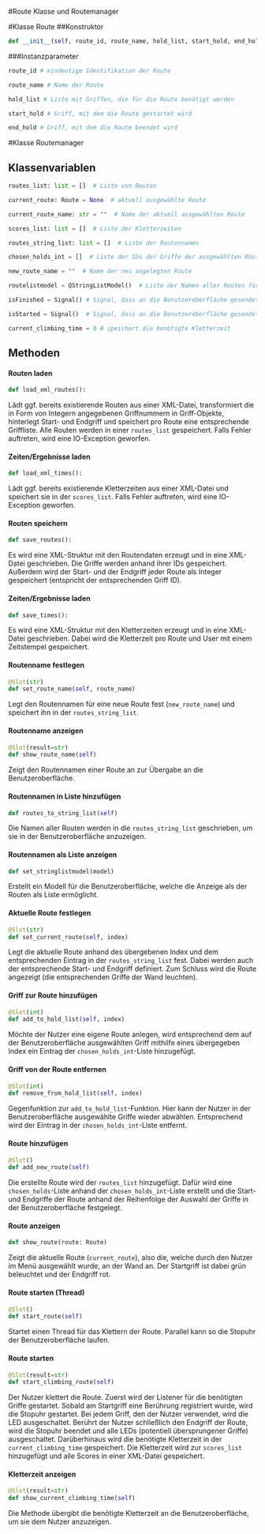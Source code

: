 #Route Klasse und Routemanager

#Klasse Route
##Konstruktor
```python
def __init__(self, route_id, route_name, hold_list, start_hold, end_hold):
```

###Instanzparameter
```python
route_id # eindeutige Identifikation der Route
```
```python
route_name # Name der Route
```
```python
hold_list # Liste mit Griffen, die für die Route benötigt werden
```
```python
start_hold # Griff, mit dem die Route gestartet wird
```
```python
end_hold # Griff, mit dem die Route beendet wird
```

#Klasse Routemanager
## Klassenvariablen
```python
routes_list: list = []  # Liste von Routen
```
```python
current_route: Route = None  # aktuell ausgewählte Route
```
```python
current_route_name: str = ""  # Name der aktuell ausgewählten Route
```
```python
scores_list: list = []  # Liste der Kletterzeiten
```
```python
routes_string_list: list = []  # Liste der Routennamen
```
```python
chosen_holds_int = []  # Liste der IDs der Griffe der ausgewählten Route
```
```python
new_route_name = ""  # Name der neu angelegten Route
```
```python
routelistmodel = QStringListModel()  # Liste der Namen aller Routen für die Benutzeroberfläche
```
```python
isFinished = Signal() # Signal, dass an die Benutzeroberfläche gesendet wird, wenn eine Methode beendet ist
```
```python
isStarted = Signal()  # Signal, dass an die Benutzeroberfläche gesendet wird, wenn eine Methode gestartet wird.
```
```python
current_climbing_time = 0 # speichert die benötigte Kletterzeit
```
## Methoden
#### Routen laden
```python
def load_xml_routes():
```
Lädt ggf. bereits existierende Routen aus einer XML-Datei, transformiert die in Form von Integern angegebenen Griffnummern in Griff-Objekte, hinterlegt Start- und Endgriff und speichert pro Route eine entsprechende Griffliste. 
Alle Routen werden in einer ``routes_list`` gespeichert. Falls Fehler auftreten, wird eine IO-Exception geworfen.


#### Zeiten/Ergebnisse laden
```python
def load_xml_times():
```
Lädt ggf. bereits existierende Kletterzeiten aus einer XML-Datei und speichert sie in der ``scores_list``. Falls Fehler auftreten, wird eine IO-Exception geworfen.


#### Routen speichern
```python
def save_routes():
```
Es wird eine XML-Struktur mit den Routendaten erzeugt und in eine XML-Datei geschrieben. Die Griffe werden anhand ihrer IDs gespeichert. Außerdem wird der Start- und der Endgriff jeder Route als Integer gespeichert (entspricht der entsprechenden Griff ID).


#### Zeiten/Ergebnisse laden
```python
def save_times():
```
Es wird eine XML-Struktur mit den Kletterzeiten erzeugt und in eine XML-Datei geschrieben. Dabei wird die Kletterzeit pro Route und User mit einem Zeitstempel gespeichert.


#### Routenname festlegen
```python
@Slot(str)
def set_route_name(self, route_name)
```
Legt den Routennamen für eine neue Route fest (``new_route_name``) und speichert ihn in der ``routes_string_list``.


#### Routenname anzeigen
```python
@Slot(result=str)
def show_route_name(self)
```
Zeigt den Routennamen einer Route an zur Übergabe an die Benutzeroberfläche.

#### Routennamen in Liste hinzufügen
```python
def routes_to_string_list(self)
```
Die Namen aller Routen werden in die ``routes_string_list`` geschrieben, um sie in der Benutzeroberfläche anzuzeigen.

#### Routennamen als Liste anzeigen
```python
def set_stringlistmodel(model)
```
Erstellt ein Modell für die Benutzeroberfläche, welche die Anzeige als der Routen als Liste ermöglicht.


#### Aktuelle Route festlegen
```python
@Slot(str)
def set_current_route(self, index)
```
Legt die aktuelle Route anhand des übergebenen Index und dem entsprechenden Eintrag in der ``routes_string_list`` fest. Dabei werden auch der entsprechende Start- und Endgriff definiert. Zum Schluss wird die Route angezeigt (die entsprechenden Griffe der Wand leuchten).

#### Griff zur Route hinzufügen
```python
@Slot(int)
def add_to_hold_list(self, index)
```
Möchte der Nutzer eine eigene Route anlegen, wird entsprechend dem auf der Benutzeroberfläche ausgewählten Griff mithilfe eines übergegeben Index ein Eintrag der ``chosen_holds_int``-Liste hinzugefügt.

#### Griff von der Route entfernen
```python
@Slot(int)
def remove_from_hold_list(self, index)
```
Gegenfunktion zur ``add_to_hold_list``-Funktion. Hier kann der Nutzer in der Benutzeroberfläche ausgewählte Griffe wieder abwählen. Entsprechend wird der Eintrag in der ``chosen_holds_int``-Liste entfernt.

#### Route hinzufügen
```python
@Slot()
def add_new_route(self)
```
Die erstellte Route wird der ``routes_list`` hinzugefügt. Dafür wird eine ``chosen_holds``-Liste anhand der ``chosen_holds_int``-Liste erstellt und die Start- und Endgriffe der Route anhand der Reihenfolge der Auswahl der Griffe in der Benutzeroberfläche festgelegt.

#### Route anzeigen
```python
def show_route(route: Route)
```
Zeigt die aktuelle Route (``current_route``), also die, welche durch den Nutzer im Menü ausgewählt wurde, an der Wand an. Der Startgriff ist dabei grün beleuchtet und der Endgriff rot.

#### Route starten (Thread)
```python
@Slot()
def start_route(self)
```
Startet einen Thread für das Klettern der Route. Parallel kann so die Stopuhr der Benutzeroberfläche laufen.

#### Route starten
```python
@Slot(result=str)
def start_climbing_route(self)
```
Der Nutzer klettert die Route. Zuerst wird der Listener für die benötigten Griffe gestartet. Sobald am Startgriff eine Berührung registriert wurde, wird die Stopuhr gestartet. Bei jedem Griff, den der Nutzer verwendet, wird die LED ausgeschaltet. Berührt der Nutzer schließlich den Endgriff der Route, wird die Stopuhr beendet und alle LEDs (potentiell übersprungener Griffe) ausgeschaltet. Darüberhinaus wird die benötigte Kletterzeit in der ``current_climbing_time`` gespeichert. Die Kletterzeit wird zur ``scores_list`` hinzugefügt und alle Scores in einer XML-Datei gespeichert.

#### Kletterzeit anzeigen
```python
@Slot(result=str)
def show_current_climbing_time(self)
```
Die Methode übergibt die benötigte Kletterzeit an die Benutzeroberfläche, um sie dem Nutzer anzuzeigen.